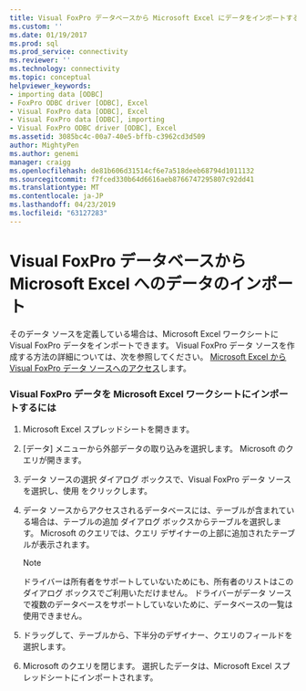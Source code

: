 ```yaml
---
title: Visual FoxPro データベースから Microsoft Excel にデータをインポートする |Microsoft Docs
ms.custom: ''
ms.date: 01/19/2017
ms.prod: sql
ms.prod_service: connectivity
ms.reviewer: ''
ms.technology: connectivity
ms.topic: conceptual
helpviewer_keywords:
- importing data [ODBC]
- FoxPro ODBC driver [ODBC], Excel
- Visual FoxPro data [ODBC], Excel
- Visual FoxPro data [ODBC], importing
- Visual FoxPro ODBC driver [ODBC], Excel
ms.assetid: 3085bc4c-00a7-40e5-bffb-c3962cd3d509
author: MightyPen
ms.author: genemi
manager: craigg
ms.openlocfilehash: de81b606d31514cf6e7a518deeb68794d1011132
ms.sourcegitcommit: f7fced330b64d6616aeb8766747295807c92dd41
ms.translationtype: MT
ms.contentlocale: ja-JP
ms.lasthandoff: 04/23/2019
ms.locfileid: "63127283"
---
```

# <a name="importing-data-into-microsoft-excel-from-a-visual-foxpro-database"></a>Visual FoxPro データベースから Microsoft Excel へのデータのインポート
そのデータ ソースを定義している場合は、Microsoft Excel ワークシートに Visual FoxPro データをインポートできます。 Visual FoxPro データ ソースを作成する方法の詳細については、次を参照してください。 [Microsoft Excel から Visual FoxPro データ ソースへのアクセス](../../odbc/microsoft/accessing-a-visual-foxpro-data-source-from-microsoft-excel.md)します。  
  
### <a name="to-import-visual-foxpro-data-into-an-microsoft-excel-worksheet"></a>Visual FoxPro データを Microsoft Excel ワークシートにインポートするには  
  
1.  Microsoft Excel スプレッドシートを開きます。  
  
2.  [データ] メニューから外部データの取り込みを選択します。 Microsoft のクエリが開きます。  
  
3.  データ ソースの選択 ダイアログ ボックスで、Visual FoxPro データ ソースを選択し、使用 をクリックします。  
  
4.  データ ソースからアクセスされるデータベースには、テーブルが含まれている場合は、テーブルの追加 ダイアログ ボックスからテーブルを選択します。 Microsoft のクエリでは、クエリ デザイナーの上部に追加されたテーブルが表示されます。  
  
    > [!NOTE]  
    >  ドライバーは所有者をサポートしていないためにも、所有者のリストはこのダイアログ ボックスでご利用いただけません。 ドライバーがデータ ソースで複数のデータベースをサポートしていないために、データベースの一覧は使用できません。  
  
5.  ドラッグして、テーブルから、下半分のデザイナー、クエリのフィールドを選択します。  
  
6.  Microsoft のクエリを閉じます。 選択したデータは、Microsoft Excel スプレッドシートにインポートされます。

